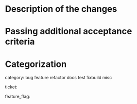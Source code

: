 <!-- 🎉🚀 Thanks for submitting a PR!
- Format PR title format (above) as: `package[/subpackage]: concise overview`
- Please review our contribution guide https://github.com/ObolNetwork/charon/blob/main/docs/contributing.md
- Sign the Contributor License Agreement (CLA) when prompted by the bot.
- We do trunk based development; small PRs on stable main branch.
- Delete these instructions
-->

# Description of the changes

<!-- Describe in details -->

# Passing additional acceptance criteria

<!-- If any acceptance criteria had been listed in a linked issue, list how this PR addresses them below -->

# Categorization
<!-- Pick one, delete the rest -->
category: bug feature refactor docs test fixbuild misc

<!-- Add link to a GitHub issue (or 'none' if PR is trivial). Starting with an issue, outlining the problem and proposed solution, is highly encouraged.-->
ticket: 

<!-- Add feature as per `app/featureset/featureset.go` (or delete completely if not applicable). -->
feature_flag: 
